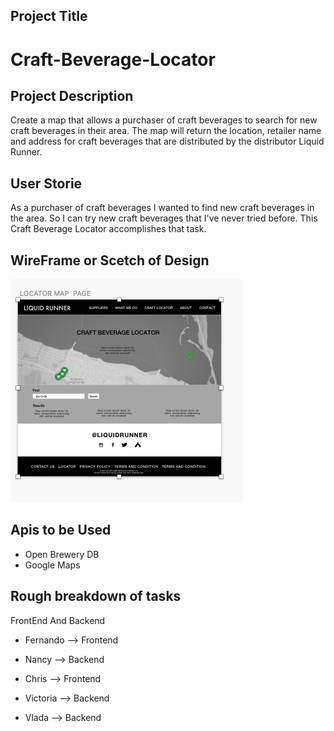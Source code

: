 ## Project Title 
# Craft-Beverage-Locator

## Project Description
Create a map that allows a purchaser of craft beverages to search for new craft beverages in their area.  The map will return the location, retailer name and address for craft beverages that are distributed by the distributor Liquid Runner.


## User Storie
As a purchaser of craft beverages
I wanted to find new craft beverages in the area. 
So I can try new craft beverages that I've never tried before. 
This Craft Beverage Locator accomplishes that task.


## WireFrame or Scetch of Design  

![picture](img.png "Design")


## Apis to be Used 
* Open Brewery DB
* Google Maps 

## Rough breakdown of tasks 

  FrontEnd And Backend 

* Fernando --> Frontend 

* Nancy --> Backend

* Chris --> Frontend

* Victoria --> Backend

* Vlada --> Backend



